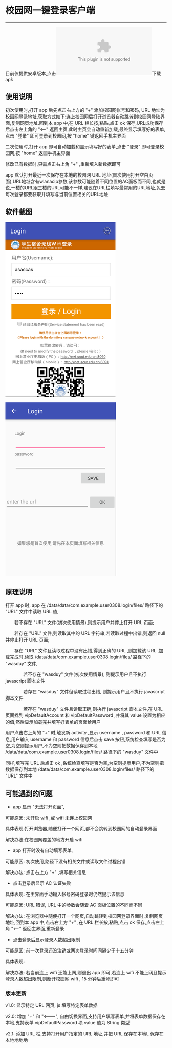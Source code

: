 # 校园网一键登录客户端

---

目前仅提供安卓版本,点击![这里](app/app-release.apk)下载 apk

## 使用说明

初次使用时,打开 app 后先点击右上方的 "+" 添加校园网帐号和密码, URL 地址为校园网登录地址,获取方式如下:连上校园网后打开浏览器自动跳转到校园网登陆界面,复制网页地址.回到本 app 中,在 URL 栏长按,粘贴,点击 ok 保存,URL成功保存后点击左上角的 "<--" 返回主页,此时主页会自动重新加载,最终显示填写好的表单,点击 "登录" 即可登录到校园网,按 "home" 键返回手机主界面

二次使用时,打开 app 即可自动加载和显示填写好的表单,点击 "登录" 即可登录校园网,按 "home" 返回手机主界面

修改已有数据时,只需点击右上角 "+" ,重新填入新数据即可

 app 默认打开最近一次保存在本地的校园网 URL 地址(首次使用打开空白页面),URL地址含有wlanacip参数,该参数可能随着不同位置的AC面板而不同,也就是说,一楼的URL跟三楼的URL可能不一样,建议在URL栏填写最常用的URL地址,免去每次登录都要获取并填写与当前位置相关的URL地址

## 软件截图

![图片1](Screenshot/LoginScreen1.png)

![图片2](Screenshot/LoginScreen2.png)

## 原理说明

打开 app 时, app 在 /data/data/com.example.user0308.login/files/ 路径下的 "URL" 文件中读取 URL 值,

&emsp;&emsp;若不存在 "URL" 文件(初次使用情景),则提示用户并停止打开 URL 页面;

&emsp;&emsp;若存在 "URL" 文件,则读取其中的 URL 字符串,若读取过程中出错,则返回 null 并停止打开 URL 页面;

&emsp;&emsp;存在 "URL" 文件且读取过程中没有出错,得到正确的 URL ,则加载该 URL ,加载完成时,读取 /data/data/com.example.user0308.login/files/ 路径下的 "wasduy" 文件,
      
&emsp;&emsp;&emsp;&emsp;若不存在 "wasduy" 文件(初次使用情景), 则提示用户且不执行 javascript 脚本文件

&emsp;&emsp;&emsp;&emsp;若存在 "wasduy" 文件但读取过程出错, 则提示用户且不执行 javascript 脚本文件

&emsp;&emsp;&emsp;&emsp;若存在 "wasduy" 文件且读取正确,则执行 javascript 脚本文件,在 URL 页面找到 vipDefaultAccount 和 vipDefaultPassword ,并将其 value 设置为相应的值,然后显示加载完并填写好表单的页面给用户

用户点击右上角的 "+" 时,触发新 activity ,显示 username , password 和 URL 信息,用户输入 username 和 password 信息后点击 save 按钮,系统检查填写是否为空,为空则提示用户,不为空则把数据保存到本地 /data/data/com.example.user0308.login/files/ 路径下的 "wasduy" 文件中

同样,填写完 URL 后点击 ok ,系统检查填写是否为空,为空则提示用户,不为空则把数据保存到本地 /data/data/com.example.user0308.login/files/ 路径下的 "URL" 文件中

## 可能遇到的问题
* app 显示 "无法打开页面", 

可能原因: 未开启 wifi ,或 wifi 未连上校园网

具体表现:打开浏览器,随便打开一个网页,都不会跳转到校园网的自动登录界面

解决办法:在校园网覆盖的地方开启 wifi

* app 打开时没有自动填写表单,

可能原因: 初次使用,路径下没有相关文件或读取文件过程出错

解决办法: 点击右上方 "+" ,填写相关信息

* 点击登录后显示 AC 认证失败

具体表现: 在主界面手动输入帐号密码登录时仍然提示该信息

可能原因: URL 错误, URL 中的参数会随着 AC 面板位置的不同而不同

解决办法: 在浏览器中随便打开一个网页,自动跳转到校园网登录界面时,复制网页地址,回到本 app 中,点击右上方 "+" ,在 URL 栏长按,粘贴,点击 ok 保存,点击左上角 "<--" 返回主界面,重新登录

* 点击登录后显示登录人数超出限制

可能原因: 前一次登录还没注销或两次登录时间间隔少于十五分钟

具体表现: 

解决办法: 若当前连上 wifi 还能上网,则退出 app 即可,若连上 wifi 不能上网且提示登录人数超出限制,则断开校园网 wifi , 15 分钟后重登即可

### 版本更新

v1.0: 显示特定 URL 网页, js 填写特定表单数据

v2.0: 增加 "+" 和 "<---", 自由切换界面,支持用户填写表单,并将表单数据保存在本地,支持表单 vipDefaultPassword 项 value 值为 String 类型

v2.1: 添加 URL 栏,支持打开用户指定的 URL 地址,并把 URL 保存在本地L 保存在本地地地地